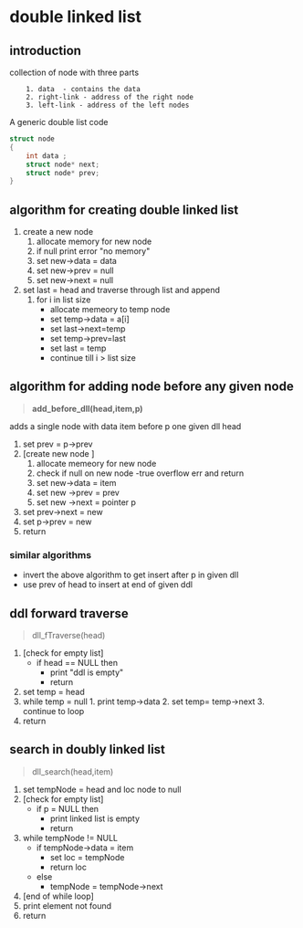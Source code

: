 # double linked list
## introduction    
collection of node with three parts

        1. data  - contains the data
        2. right-link - address of the right node
        3. left-link - address of the left nodes 
A generic double list code

```c
struct node 
{
    int data ;
    struct node* next;
    struct node* prev;
}
```

## algorithm for creating double linked list

  1. create a new node
        1. allocate memory for new node
        2. if null print error "no memory"
        3. set new->data = data
        4. set new->prev = null 
        5. set new->next = null
  2. set last = head and traverse through list and append 
        1. for i in list size  
            * allocate memeory to temp node
            * set temp->data = a[i]
            * set last->next=temp
            * set temp->prev=last
            * set last = temp
            * continue till i > list size
## algorithm for adding node before any given node
>  **add_before_dll(head,item,p)**
  
  adds a single node with data item before p one given dll head
  1. set prev = p->prev
  2. [create new node ]
        1. allocate memeory for new node
        2. check if null on new node -true overflow err and return 
        3. set new->data = item
        4. set new ->prev = prev
        5. set new ->next = pointer p
 3. set prev->next = new
 4. set p->prev = new
 5. return
### similar algorithms
  * invert the above algorithm to get insert after p in given dll
  * use prev of head to insert at end of given ddl

## ddl forward traverse
>  dll_fTraverse(head)

  1. [check for empty list]
        * if head == NULL then 
          * print "ddl is empty"
          * return
  2. set temp = head
  3. while temp = null
    1. print temp->data
    2. set temp= temp->next
    3. continue to loop
  4. return

## search in doubly linked list
> dll_search(head,item)

  1. set tempNode = head and loc node to null
  2. [check for empty list]
        * if p = NULL then
          * print linked list is empty 
          * return
  3. while tempNode != NULL 
        * if tempNode->data = item 
          * set loc = tempNode 
          * return loc
        * else
          * tempNode = tempNode->next
  4. [end of while loop]
  5. print element not found 
  6. return

        

   
